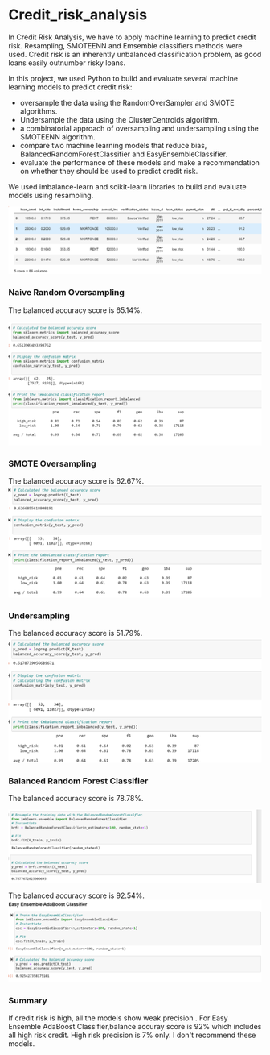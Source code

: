 # Credit_risk_analysis
In Credit Risk Analysis, we have to apply machine learning  to predict credit risk. Resampling, SMOTEENN and Emsemble classifiers methods  were used.
Credit risk is an inherently unbalanced classification problem, as good loans easily outnumber risky loans. 

In this project, we used Python to build and evaluate several machine learning models to predict credit risk:

  * oversample the data using the RandomOverSampler and SMOTE algorithms.
  * Undersample the data using the ClusterCentroids algorithm.
  * a combinatorial approach of oversampling and undersampling using the SMOTEENN algorithm.
  * compare two machine learning models that reduce bias, BalancedRandomForestClassifier and EasyEnsembleClassifier.
  * evaluate the performance of these models and make a recommendation on whether they should be used to predict credit risk.


We used imbalance-learn and scikit-learn libraries to build and evaluate models using resampling.



![png_Ch17p1](https://github.com/Ruma-T/Credit_risk_analysis/blob/main/Ch17p1.PNG)












### Naive Random Oversampling

The balanced accuracy score is 65.14%.

![png_Ch17p4](https://github.com/Ruma-T/Credit_risk_analysis/blob/main/Ch17p4.PNG)







### SMOTE Oversampling

The balanced accuracy score is 62.67%.
![png_Ch17p5](https://github.com/Ruma-T/Credit_risk_analysis/blob/main/Ch17p5.PNG)





### Undersampling
The balanced accuracy score is 51.79%.
![png_Ch17p6](https://github.com/Ruma-T/Credit_risk_analysis/blob/main/Ch17p6.PNG)





### Balanced Random Forest Classifier
The balanced accuracy score is 78.78%.

![png_Ch17p2](https://github.com/Ruma-T/Credit_risk_analysis/blob/main/Ch17p2.PNG)


The balanced accuracy score is 92.54%.
![png_Ch17p3](https://github.com/Ruma-T/Credit_risk_analysis/blob/main/Ch17p3.PNG)

### Summary  
If credit risk is high, all the models show weak precision .
For Easy Ensemble AdaBoost Classifier,balance accuray score is 92%  which includes all high risk credit. High risk precision is 7% only. 
I don't recommend these models.
